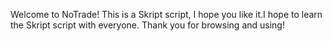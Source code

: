 Welcome to NoTrade!
This is a Skript script, I hope you like it.I hope to learn the Skript script with everyone.
Thank you for browsing and using!
